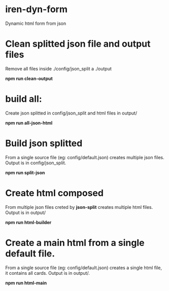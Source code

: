 # **iren-dyn-form**
Dynamic html form from json

# Clean splitted json file and output files
Remove all files inside ./config/json_split a ./output

**npm run clean-output**


# build all: 
Create json splitted in config/json_split and html files in output/

**npm run all-json-html**

# Build json splitted
From a single source file (eg: config/default.json) creates multiple json files. Output is in config/json_split.

**npm run split-json**

# Create html composed 
From multiple json files creted by **json-split** creates multiple html files. Output is in output/

**npm run html-builder**

# Create a main html from a single default file.
From a single source file (eg: config/default.json) creates a single html file, it contains all cards. Output is in output/.

**npm run html-main**